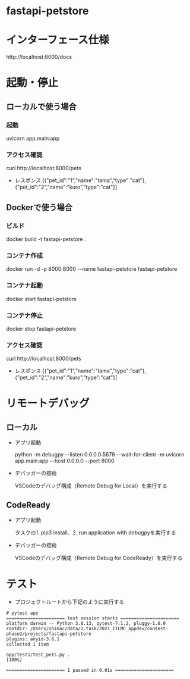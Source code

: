 # fastapi-petstore

# インターフェース仕様
http://localhost:8000/docs

# 起動・停止
## ローカルで使う場合
### 起動
uvicorn app.main:app

### アクセス確認
curl http://localhost:8000/pets

* レスポンス
[{"pet_id":"1","name":"tama","type":"cat"},{"pet_id":"2","name":"kuro","type":"cat"}]

## Dockerで使う場合
### ビルド
docker build -t fastapi-petstore .

### コンテナ作成
docker run -d -p 8000:8000 --name fastapi-petstore fastapi-petstore

### コンテナ起動
docker start fastapi-petstore

### コンテナ停止
docker stop fastapi-petstore

### アクセス確認
curl http://localhost:8000/pets

* レスポンス
[{"pet_id":"1","name":"tama","type":"cat"},{"pet_id":"2","name":"kuro","type":"cat"}]

# リモートデバッグ
## ローカル
* アプリ起動

    python -m debugpy --listen 0.0.0.0:5678 --wait-for-client -m uvicorn app.main:app --host 0.0.0.0 --port 8000

* デバッガーの接続

    VSCodeのデバッグ構成（Remote Debug for Local）を実行する


## CodeReady
* アプリ起動

    タスクの1. pip3 install、2. run application with debugpyを実行する


* デバッガーの接続

    VSCodeのデバッグ構成（Remote Debug for CodeReady）を実行する

# テスト
* プロジェクトルートから下記のように実行する
```
# pytest app
====================== test session starts ======================
platform darwin -- Python 3.8.13, pytest-7.1.2, pluggy-1.0.0
rootdir: /Users/shimac/data/2.task/2021_ITLMC_appdev/contest-phase2/projects/fastapi-petstore
plugins: anyio-3.6.1
collected 1 item                                                                                                                                                                                                            

app/tests/test_pets.py .                                                                                                                                                                                              [100%]

====================== 1 passed in 0.01s ======================
